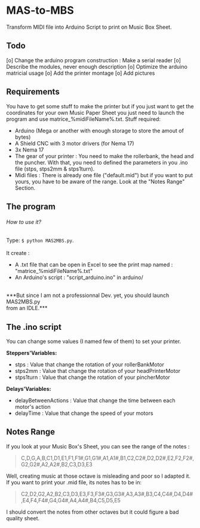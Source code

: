 # MAS-to-MBS
Transform MIDI file into Arduino Script to print on Music Box Sheet.

## Todo

[o] Change the arduino program construction : Make a serial reader 
[o] Describe the modules, never enough description
[o] Optimize the arduino matricial usage
[o] Add the printer montage
[o] Add pictures

## Requirements
You have to get some stuff to make the printer but if you just want to get
the coordinates for your own Music Paper Sheet you just need to launch the program and use matrice_%midiFileName%.txt.
Stuff required:
- Arduino (Mega or another with enough storage to store the amout of bytes)
- A Shield CNC with 3 motor drivers (for Nema 17)
- 3x Nema 17
- The gear of your printer : You need to make the rollerbank, the head and the puncher. With that, you need to defined the parameters in you .ino file (stps, stps2mm & stps1turn).
- Midi files : There is already one file ("default.mid") but if you want to put yours, you have to be aware of the range. Look at the "Notes Range" Section.

## The program

###### How to use it?
Type: `$ python MAS2MBS.py`.<br/><br/>
It create :  
- A .txt file that can be open in Excel to see the print map named : "matrice_%midiFileName%.txt"
- An Arduino's script : "script_arduino.ino" in arduino/
<br/>
***But since I am not a professionnal Dev. yet, you should launch MAS2MBS.py <br/> from an IDLE.***

## The .ino script
You can change some values (I named few of them) to set your printer.

__Steppers'Variables:__ <br/>
- stps : Value that change the rotation of your rollerBankMotor
- stps2mm : Value that change the rotation of your headPrinterMotor
- stps1turn : Value that change the rotation of your pincherMotor

__Delays'Variables:__ <br/>
- delayBetweenActions : Value that change the time between each motor's action
- delayTime : Value that change the speed of your motors

## Notes Range
If you look at your Music Box's Sheet, you can see the range of the notes :<br/>
> C,D,G,A,B,C1,D1,E1,F1,F1#,G1,G1#,A1,A1#,B1,C2,C2#,D2,D2#,E2,F2,F2#,G2,G2#,A2,A2#,B2,C3,D3,E3<br/>

Well, creating music at those octave is misleading and poor so I adapted it.
If you want to print your .mid file, its notes has to be in:<br/>
>C2,D2,G2,A2,B2,C3,D3,E3,F3,F3#,G3,G3#,A3,A3#,B3,C4,C4#,D4,D4#,E4,F4,F4#,G4,G4#,A4,A4#,B4,C5,D5,E5<br/>

I should convert the notes from other octaves but it could figure a bad quality sheet. 
